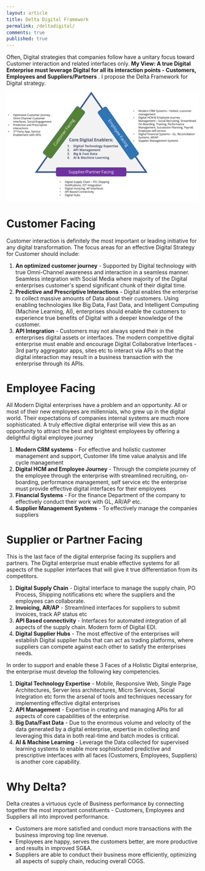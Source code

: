 ```yaml
---
layout: article
title: Delta Digital Framework
permalink: /deltadigital/
comments: true
published: true
---
```

Often, Digital strategies that companies follow have a unitary focus toward Customer interaction and related interfaces only. **My View: A true Digital Enterprise must leverage Digital for all its interaction points - Customers, Employees and Suppliers/Partners** . I propose the Delta Framework for Digital strategy.

![Delta Framework Image](/assets/images/holisticdigital.png)

# Customer Facing
Customer interaction is definitely the most important or leading initiative for any digital transformation. The focus areas for an effective Digital Strategy for Customer should include:

1. **An optimized customer journey** - Supported by Digital technology with true Omni-Channel awareness and interaction in a seamless manner. Seamless integration with Social Media where majority of the Digital enterprises customer's spend significant chunk of their digital time.
1. **Predictive and Prescriptive Interactions** - Digital enables the enterprise to collect massive amounts of Data about their customers. Using enabling technologies like Big Data, Fast Data, and Intelligent Computing (Machine Learning, AI), enterprises should enable the customers to experience true benefits of Digital with a deeper knowledge of the customer.
1. **API Integration** - Customers may not always spend their in the enterprises digital assets or interfaces. The modern competitive digital enterprise must enable and encourage Digital Collaborative Interfaces - 3rd party aggregator apps, sites etc to interact via APIs so that the digital interaction may result in a business transaction with the enterprise through its APIs.

# Employee Facing
All Modern Digital enterprises have a problem and an opportunity. All or most of their new employees are millennials, who grew up in the digital world. Their expectations of companies internal systems are much more sophisticated. A truly effective digital enterprise will view this as an opportunity to attract the best and brightest employees by offering a delightful digital employee journey

1. **Modern CRM systems** - For effective and holistic customer management and support, Customer life time value analysis and life cycle management
1. **Digital HCM and Employee Journey** - Through the complete journey of the employee through the enterprise with streamlined recruiting, on-boarding, performance management, self service etc the enterprise must provide effective digital interfaces for their employees
1. **Financial Systems** - For the finance Department of the company to effectively conduct their work with GL, AR/AP etc.
1. **Supplier Management Systems** - To effectively manage the companies suppliers

# Supplier or Partner Facing
This is the last face of the digital enterprise facing its suppliers and partners. The Digital enterprise must enable effective systems for all aspects of the supplier interfaces that will give it true differentiation from its competitors.
1. **Digital Supply Chain** - Digital interface to manage the supply chain, PO Process, Shipping notifications etc where the suppliers and the employees can collaborate.
1. **Invoicing, AR/AP** - Streamlined interfaces for suppliers to submit invoices, track AP status etc
1. **API Based connectivity** - Interfaces for automated integration of all aspects of the supply chain. Modern form of Digital EDI.
1. **Digital Supplier Hubs** - The most effective of the enterprises will establish Digital supplier hubs that can act as trading platforms, where suppliers can compete against each other to satisfy the enterprises needs.

In order to support and enable these 3 Faces of a Holistic Digital enterprise, the enterprise must develop the following key competencies.

1. **Digital Technology Expertise** - Mobile, Responsive Web, Single Page Architectures, Server less architectures, Micro Services, Social Integration etc form the arsenal of tools and techniques necessary for implementing effective digital enterprises
1. **API Management** - Expertise in creating and managing APIs for all aspects of core capabilities of the enterprise.
1. **Big Data/Fast Data** - Due to the enormous volume and velocity of the data generated by a digital enterprise, expertise in collecting and leveraging this data in both real-time and batch modes is critical.
1. **AI & Machine Learning** - Leverage the Data collected for supervised learning systems to enable more sophisticated predictive and prescriptive interfaces with all faces (Customers, Employees, Suppliers) is another core capability.

# Why Delta?
Delta creates a  virtuous cycle of Business performance by connecting together the most important constituents - Customers, Employees and Suppliers all into improved performance.

* Customers are more satisfied and conduct more transactions with the business improving top line revenue.
* Employees are happy, serves the customers better, are more productive and results in improved SG&A.
* Suppliers are able to conduct their business more efficiently, optimizing all aspects of supply chain, reducing overall COGS.
